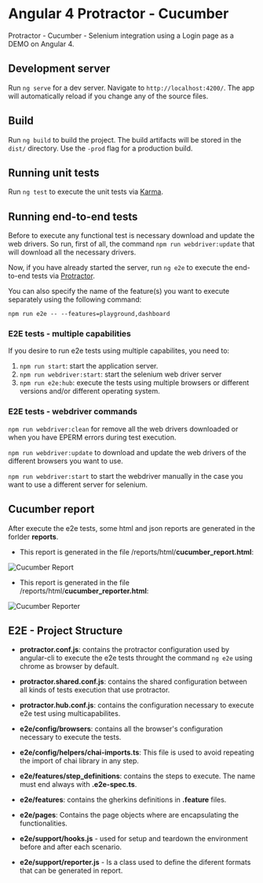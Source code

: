# Angular 4 Protractor - Cucumber

Protractor - Cucumber - Selenium integration using a Login page as a DEMO on Angular 4.

## Development server

Run `ng serve` for a dev server. Navigate to `http://localhost:4200/`. The app will automatically reload if you change any of the source files.

## Build

Run `ng build` to build the project. The build artifacts will be stored in the `dist/` directory. Use the `-prod` flag for a production build.

## Running unit tests

Run `ng test` to execute the unit tests via [Karma](https://karma-runner.github.io).

## Running end-to-end tests

Before to execute any functional test is necessary download and update the web drivers.
So run, first of all, the command `npm run webdriver:update` that will download all the necessary drivers.

Now, if you have already started the server, run `ng e2e` to execute the end-to-end tests via [Protractor](http://www.protractortest.org/).

You can also specify the name of the feature(s) you want to execute separately using the following command:

`npm run e2e -- --features=playground,dashboard`

### E2E tests - multiple capabilities

If you desire to run e2e tests using multiple capabilites, you need to:

1. `npm run start`: start the application server.
2. `npm run webdriver:start`: start the selenium web driver server
3. `npm run e2e:hub`: execute the tests using multiple browsers or different versions and/or different operating system.

### E2E tests - webdriver commands

`npm run webdriver:clean` for remove all the web drivers downloaded or when you have EPERM errors during test execution.

`npm run webdriver:update` to download and update the web drivers of the different browsers you want to use.

`npm run webdriver:start` to start the webdriver manually in the case you want to use a different server for selenium.

## Cucumber report

After execute the e2e tests, some html and json reports are generated in the forlder **reports**.

- This report is generated in the file /reports/html/**cucumber_report.html**:

![Cucumber Report](https://github.com/yduartep/angular4-protractor-cucumber/blob/master/docs/cucumber_report.PNG)

- This report is generated in the file /reports/html/**cucumber_reporter.html**:

![Cucumber Reporter](https://github.com/yduartep/angular4-protractor-cucumber/blob/master/docs/cucumber_reporter.PNG)

## E2E - Project Structure

- **protractor.conf.js**: contains the protractor configuration used by angular-cli to execute the e2e tests throught the command `ng e2e` using chrome as browser by default.

- **protractor.shared.conf.js**: contains the shared configuration between all kinds of tests execution that use protractor.

- **protractor.hub.conf.js**: contains the configuration necessary to execute e2e test using multicapabilites.

- **e2e/config/browsers**: contains all the browser's configuration necessary to execute the tests.

- **e2e/config/helpers/chai-imports.ts**: This file is used to avoid repeating the import of chai library in any step.

- **e2e/features/step_definitions**: contains the steps to execute. The name must end always with **.e2e-spec.ts**.

- **e2e/features**: contains the gherkins definitions in **.feature** files.

- **e2e/pages**: Contains the page objects where are encapsulating the functionalities.

- **e2e/support/hooks.js** - used for setup and teardown the environment before and after each scenario.

- **e2e/support/reporter.js** - Is a class used to define the diferent formats that can be generated in report.
